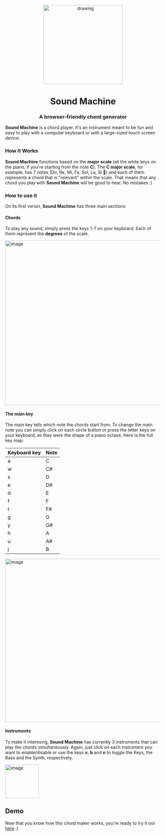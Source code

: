 <div align="center">
    <img src="https://github.com/bvinicius/sound-machine/assets/48422883/0975e78f-4a54-4384-973c-1ce75c83dab5" alt="drawing" width="256"/>
    <h1>Sound Machine</h1>
    <h3>A browser-friendly chord generator</h3>
</div>

**Sound Machine** is a chord player. It's an instrument meant to be fun and easy to play with a computer keyboard or with a large-sized touch screen device.

### How It Works
**Sound Machine** functions based on the **major scale** (all the white keys on the piano, if you're starting from the note **C**). The **C major scale**, for example, has 7 notes (Do, Re, Mi, Fa, Sol, La, Si 🎵) and each of them represents a chord that is "relevant" within the scale. That means that any chord you play with **Sound Machine** will be good to hear. No mistakes :)

### How to use it

On its first verion, **Sound Machine** has three main sections:

#### Chords
To play any sound, simply press the keys 1-7 on your keyboard. Each of them represent the **degrees** of the scale.

<img width="533" alt="image" src="https://github.com/bvinicius/sound-machine/assets/48422883/77963a3b-781b-45b0-8841-04773018112d">

#### The main key
The main key tells which note the chords start from. To change the main note you can simply click on each circle button or press the letter keys on your keyboard, as they were the shape of a piano octave. Here is the full key map:

| Keyboard key    | Note |
| -------- | ------- |
|a|C |
|w|C# |
|s|D |
|e|D# |
|d|E |
|f|F |
|t|F# |
|g|G |
|y|G# |
|h|A |
|u|A# |
|j| B|

<img width="529" alt="image" src="https://github.com/bvinicius/sound-machine/assets/48422883/9da35167-8b18-4981-a0e7-3aed6ebdbb70">

#### Instruments
To make it interesing, **Sound Machine** has currently 3 instruments that can play the chords simultaneously. Again, just click on each instrument you want to enable/disable or use the keys **v**, **b** and **n** to toggle the Keys, the Bass and the Synth, respectively.

<img width="109" alt="image" src="https://github.com/bvinicius/sound-machine/assets/48422883/1a178bf9-00be-4c1a-a7aa-667eec04638c">

## Demo

Now that you know how this chord maker works, you're ready to try it out [here]([url](https://sound-machine.vercel.app/)https://sound-machine.vercel.app) :)
